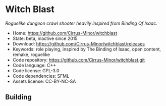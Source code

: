 # Witch Blast

_Roguelike dungeon crawl shooter heavily inspired from Binding Of Isaac._

- Home: https://github.com/Cirrus-Minor/witchblast
- State: beta, inactive since 2015
- Download: https://github.com/Cirrus-Minor/witchblast/releases
- Keywords: role playing, inspired by The Binding of Isaac, open content, remake, roguelike
- Code repository: https://github.com/Cirrus-Minor/witchblast.git
- Code language: C++
- Code license: GPL-3.0
- Code dependencies: SFML
- Assets license: CC-BY-NC-SA

## Building
